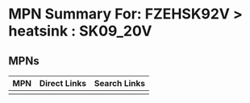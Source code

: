 



# MPN Summary For: FZEHSK92V > heatsink : SK09_20V

## MPNs
  

|MPN|Direct Links|Search Links|
| :--- | :--- | :--- |
||||
